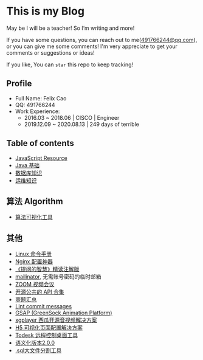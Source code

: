 # This is my Blog

May be I will be a teacher! So I‘m writing and more!

If you have some questions, you can reach out to me(491766244@qq.com), or you can give me some comments! I'm very appreciate to get your comments or suggestions or ideas!

If you like, You can `star` this repo to keep tracking! 

## Profile
- Full Name: Felix Cao
- QQ: 491766244
- Work Experience:
    - 2016.03 ~ 2018.06 | CISCO | Engineer
    - 2019.12.09 ~ 2020.08.13 | 249 days of terrible 

## Table of contents

- [JavaScript Resource](https://github.com/felix-cao/Blog/blob/master/JavaScriptResource.md)
- [Java 基础](https://github.com/felix-cao/Blog/blob/master/java.md)
- [数据库知识](https://github.com/felix-cao/Blog/blob/master/Database.md)
- [运维知识](https://github.com/felix-cao/Blog/blob/master/Operations.md)
## 算法 Algorithm
- [算法可视化工具](http://algorithm-visualizer.org)

## 其他
- [Linux 命令手册](http://linux.51yip.com/)
- [Nginx 配置神器](http://digitalocean.com/)
- [《提问的智慧》精读注解版](https://hacpai.com/article/1536377163156)
- [mailinator](https://www.mailinator.com/), 无需账号密码的临时邮箱
- [ZOOM 视频会议](https://zoom.us/pricing)
- [开源公共的 API 合集](https://github.com/toddmotto/public-apis)
- [壹题汇总](https://github.com/Advanced-Frontend/Daily-Interview-Question)
- [Lint commit messages](https://github.com/conventional-changelog/commitlint)
- [GSAP (GreenSock Animation Platform)](https://github.com/greensock/GSAP)
- [xgplayer 西瓜开源音视频解决方案](https://github.com/bytedance/xgplayer)
- [H5 可视化页面配置解决方案](https://github.com/MrXujiang/h5-Dooring)
- [Todesk 远程控制桌面工具](https://www.todesk.com/)
- [语义化版本2.0.0](https://semver.org/lang/zh-CN/)
- [.sql大文件分割工具](https://philiplb.de/sqldumpsplitter3/)
